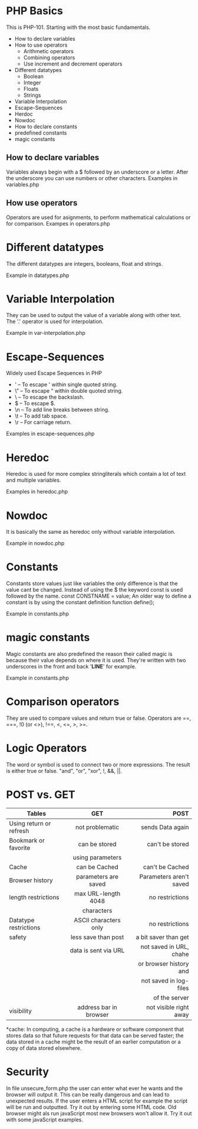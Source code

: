 # PHP Basics

This is PHP-101. Starting with the most basic fundamentals.

- How to declare variables
- How to use operators
  - Arithmetic operators
  - Combining operators
  - Use increment and decrement operators
- Different datatypes
  - Boolean
  - Integer
  - Floats
  - Strings
- Variable Interpolation
- Escape-Sequences
- Herdoc
- Nowdoc
- How to declare constants
- predefined constants
- magic constants

## How to declare variables

Variables always begin with a $ followed by an underscore or a letter. After the underscore you can use numbers or other characters.
Examples in variables.php

## How use operators

Operators are used for asignments, to perform mathematical calculations or for comparison.
Exampes in operators.php

# Different datatypes

The different datatypes are integers, booleans, float and strings.

Example in datatypes.php

# Variable Interpolation

They can be used to output the value of a variable along with other text. The '.' operator is used for interpolation.

Example in var-interpolation.php

# Escape-Sequences

Widely used Escape Sequences in PHP

- \' – To escape ' within single quoted string.
- \” – To escape “ within double quoted string.
- \\ – To escape the backslash.
- \$ – To escape $.
- \n – To add line breaks between string.
- \t – To add tab space.
- \r – For carriage return.

Examples in escape-sequences.php

# Heredoc

Heredoc is used for more complex stringliterals which contain a lot of text and multiple variables.

Examples in heredoc.php

# Nowdoc

It is basically the same as heredoc only without variable interpolation.

Example in nowdoc.php

# Constants

Constants store values just like variables the only difference is that the value cant be changed.
Instead of using the $ the keyword const is used followed by the name. const CONSTNAME = value;
An older way to define a constant is by using the constant definition function define();

Example in constants.php

# magic constants

Magic constants are also predefined the reason their called magic is because their value depends on where it is used.
They're written with two underscores in the front and back '**LINE**' for example.

Example in constants.php

# Comparison operators

They are used to compare values and return true or false. Operators are ==, ===, !0 (or <>), !==, <, <=, >, >=.

# Logic Operators

The word or symbol is used to connect two or more expressions. The result is either true or false.
"and", "or", "xor", !, &&, ||.

# POST vs. GET

| Tables                  |          GET           |                    POST |
| ----------------------- | :--------------------: | ----------------------: |
| Using return or refresh |    not problematic     |        sends Data again |
| Bookmark or favorite    |     can be stored      |         can't be stored |
|                         |    using parameters    |                         |
| Cache                   |     can be Cached      |         can't be Cached |
| Browser history         |  parameters are saved  | Parameters aren't saved |
| length restrictions     |  max URL-length 4048   |         no restrictions |
|                         |       characters       |                         |
| Datatype restrictions   | ASCII characters only  |         no restrictions |
| safety                  |  less save than post   |    a bit saver than get |
|                         |  data is sent via URL  | not saved in URL, chahe |
|                         |                        |  or browser history and |
|                         |                        |  not saved in log-files |
|                         |                        |           of the server |
| visibility              | address bar in browser |  not visible right away |

\*cache: In computing, a cache is a hardware or software component that stores data so that future requests for that data can be served faster; the data stored in a cache might be the result of an earlier computation or a copy of data stored elsewhere.

# Security

In file unsecure_form.php the user can enter what ever he wants and the browser will output it. This can be really dangerous and can lead to unexpected results. If the user enters a HTML script for example the script will be run and outputted. Try it out by entering some HTML code. Old browser might als run javaScript most new browsers won't allow it. Try it out with some javaScript examples.
